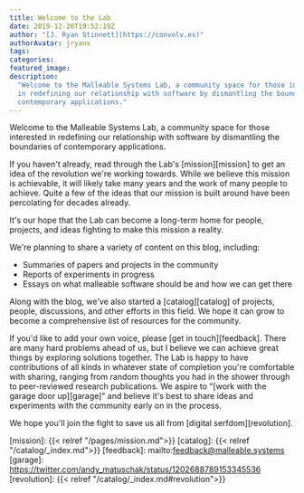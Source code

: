 ```yaml
---
title: Welcome to the Lab
date: 2019-12-26T19:52:19Z
author: "[J. Ryan Stinnett](https://convolv.es)"
authorAvatar: jryans
tags:
categories:
featured_image:
description:
  "Welcome to the Malleable Systems Lab, a community space for those interested
  in redefining our relationship with software by dismantling the boundaries of
  contemporary applications."
---
```


Welcome to the Malleable Systems Lab, a community space for those interested in
redefining our relationship with software by dismantling the boundaries of
contemporary applications.

If you haven't already, read through the Lab's [mission][mission] to get an idea
of the revolution we're working towards. While we believe this mission is
achievable, it will likely take many years and the work of many people to
achieve. Quite a few of the ideas that our mission is built around have been
percolating for decades already.

It's our hope that the Lab can become a long-term home for people, projects, and
ideas fighting to make this mission a reality.

We're planning to share a variety of content on this blog, including:

* Summaries of papers and projects in the community
* Reports of experiments in progress
* Essays on what malleable software should be and how we can get there

Along with the blog, we've also started a [catalog][catalog] of projects,
people, discussions, and other efforts in this field. We hope it can grow to
become a comprehensive list of resources for the community.

If you'd like to add your own voice, please [get in touch][feedback]. There are
many hard problems ahead of us, but I believe we can achieve great things by
exploring solutions together. The Lab is happy to have contributions of all
kinds in whatever state of completion you're comfortable with sharing, ranging
from random thoughts you had in the shower through to peer-reviewed research
publications. We aspire to "[work with the garage door up][garage]" and believe
it's best to share ideas and experiments with the community early on in the
process.

We hope you'll join the fight to save us all from [digital serfdom][revolution].

[mission]: {{< relref "/pages/mission.md">}}
[catalog]: {{< relref "/catalog/_index.md">}}
[feedback]: mailto:feedback@malleable.systems
[garage]: https://twitter.com/andy_matuschak/status/1202688789153345536
[revolution]: {{< relref "/catalog/_index.md#revolution">}}
